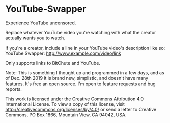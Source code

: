 # YouTube-Swapper
Experience YouTube uncensored.

Replace whatever YouTube video you're watching with what the creator actually wants you to watch.

If you're a creator, include a line in your YouTube video's description like so:
YouTube Swapper: http://www.example.com/video/link

Only supports links to BitChute and YouTube.

Note: This is something I thought up and programmed in a few days, and as of Dec. 28th 2019 it is brand new, simplistic, and doesn't have many features. It's free an open source. I'm open to feature requests and bug reports.

This work is licensed under the Creative Commons Attribution 4.0 International License. To view a copy of this license, visit http://creativecommons.org/licenses/by/4.0/ or send a letter to Creative Commons, PO Box 1866, Mountain View, CA 94042, USA.
